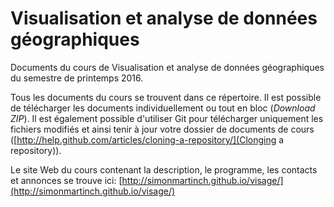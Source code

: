 # Visualisation et analyse de données géographiques

Documents du cours de Visualisation et analyse de données géographiques du semestre de printemps 2016.

Tous les documents du cours se trouvent dans ce répertoire. Il est possible de télécharger les documents individuellement ou tout en bloc (*Download ZIP*). Il est également possible d'utiliser Git pour télécharger uniquement les fichiers modifiés et ainsi tenir à jour votre dossier de documents de cours ([http://help.github.com/articles/cloning-a-repository/](Clonging a repository)).

Le site Web du cours contenant la description, le programme, les contacts et annonces se trouve ici: [http://simonmartinch.github.io/visage/](http://simonmartinch.github.io/visage/)

